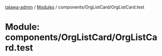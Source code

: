 [talawa-admin](../README.md) / [Modules](../modules.md) / components/OrgListCard/OrgListCard.test

# Module: components/OrgListCard/OrgListCard.test
